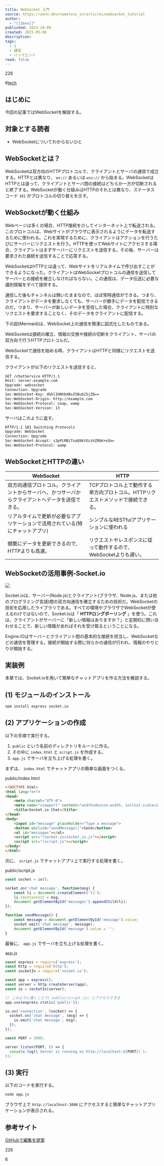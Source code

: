```yaml
---
title: WebSocket 入門
source: https://zenn.dev/nameless_sn/articles/websocket_tutorial
author:
  - "[[Zenn]]"
published: 2023-10-09
created: 2025-05-06
description: 
tags:
  - 1
  - 通信
  - バックエンド
read: false
---
```

226

6[tech](https://zenn.dev/tech-or-idea)

## はじめに

今回の記事ではWebSocketを解説する。

## 対象とする読者

- WebSocketについてわからないひと

## WebSocketとは？

WebSocketは双方向のHTTPプロトコルで、クライアントとサーバの通信で成立する。HTTPとは異なり、 `ws://` あるいは `wss://` から始まる。WebSocketはHTTPとは違って、クライアントとサーバ間の接続はどちらか一方が切断されると終了する。WebSocketが動く仕組みはHTTPのそれとは異なり、ステータスコード `101` がプロトコルの切り替えを示す。

## WebSocketが動く仕組み

Webページは多くの場合、HTTP接続を介してインターネット上で転送される。このプロトコルは、Webサイトがブラウザに表示されるようにデータを転送するために使われる。これを実現するために、クライアントはアクションを行うたびにサーバーにリクエストを行う。HTTPを使ってWebサイトにアクセスする場合、クライアントはまずサーバーにリクエストを送信する。その後、サーバーは要求された接続を送信することで応答する。

WebSocketはHTTPとは違って、Webサイトをリアルタイムで呼び出すことができるようになった。クライアントはWebSocketプロトコルの通信を送信してサーバーとの接続を確立しなければならない。この通信は、データ伝送に必要な識別情報をすべて提供する。

通信した後もチャンネルは開いたままなので、ほぼ常時通信ができる。つまり、クライアントがデータを要求しなくても、サーバーが勝手にデータを配信できるのだ。つまり、サーバーが新しいデータを受信した場合、クライアントに特別なリクエストを要求することなく、そのデータをクライアントに配信する。

下の図(Mermaid)は、WebSocket上の通信を簡潔に図式化したものである。

WebSocketは接続の確立、情報の交換や接続の切断をクライアント、サーバの双方向で行うHTTPプロトコルだ。

WebSocketで通信を始める時、クライアントはHTTPと同様にリクエストを送信する。

クライアントが以下のリクエストを送信すると、

```bash
GET /chatService HTTP/1.1
Host: server.example.com
Upgrade: websocket
Connection: Upgrade
Sec-WebSocket-Key: dGhlIHNhbXBsZSBub25jZQ==
Sec-WebSocket-Origin: http://example.com
Sec-WebSocket-Protocol: soap, wamp
Sec-WebSocket-Version: 13
```

サーバはこのように返す。

```bash
HTTP/1.1 101 Switching Protocols
Upgrade: WebSocket
Connection: Upgrade
Sec-WebSocket-Accept: s3pPLMBiTxaQ9kYGzzhZRbK+xOo=
Sec-WebSocket-Protocol: wamp
```

## WebSocketとHTTPの違い

| **WebSocket** | **HTTP** |
| --- | --- |
| 双方向通信プロトコル。クライアントからサーバへ、かつサーバからクライアントへデータを送信できる。 | TCPプロトコル上で動作する単方向プロトコル。HTTPリクエストメソッドで接続できる。 |
| リアルタイムで更新が必要なアプリケーションで活用されている(特にチャットアプリ) | シンプルなRESTfulアプリケーションに使われる |
| 頻繁にデータを更新できるので、HTTPよりも高速。 | リクエストやレスポンスに従って動作するので、WebSocketよりも遅い。 |

## WebSocketの活用事例‐Socket.io

![](https://storage.googleapis.com/zenn-user-upload/8907aeb9ee94-20231005.png)

Socket.ioは、サーバー(Node.js)とクライアント(ブラウザ、Node.js、または他のプログラミング言語)間の双方向通信を確立するための技術だ。WebSocketの技術を応用したライブラリである。すべての環境やブラウザでWebSocketが使えるわけではないので、Socket.ioは「 **HTTPロングポーリング** 」を使う。これは、クライアントがサーバーに「新しい情報はありますか？」と定期的に問い合わせることで、新しい情報があればそれを受け取るということになる。

Engine.IOはサーバーとクライアント間の基本的な接続を担当し、WebSocketなどの通信を管理する。接続が開始する際に何らかの通信が行われ、情報のやりとりが開始する。

## 実装例

本章では、Socket.ioを用いて簡単なチャットアプリを作る方法を解説する。

## (1) モジュールのインストール

```bash
npm install express socket.io
```

## (2) アプリケーションの作成

以下の手順で実行する。

1. `public` という名前のディレクトリをルートに作る。
2. その中に `index.html` と `script.js` を作成する。
3. `app.js` でサーバを立ち上げる処理を書く。

まずは、 `index.html` でチャットアプリの簡単な画面をつくる。

public/index.html

```html
<!DOCTYPE html>
<html lang="en">
<head>
    <meta charset="UTF-8">
    <meta name="viewport" content="width=device-width, initial-scale=1.0">
    <title>Socket.io Chat</title>
</head>
<body>
    <input id="message" placeholder="Type a message">
    <button onclick="sendMessage()">Send</button>
    <ul id="messages"></ul>
    <script src="/socket.io/socket.io.js"></script>
    <script src="/script.js"></script>
</body>
</html>
```

次に、 `script.js` でチャットアプリ上で実行する処理を書く。

public/script.js

```js
const socket = io();

socket.on('chat message', function(msg) {
    const li = document.createElement('li');
    li.textContent = msg;
    document.getElementById('messages').appendChild(li);
});

function sendMessage() {
    const message = document.getElementById('message').value;
    socket.emit('chat message', message);
    document.getElementById('message').value = '';
}
```

最後に、 `app.js` でサーバを立ち上げる処理を書く。

app.js

```js
const express = require('express');
const http = require('http');
const socketIo = require('socket.io');

const app = express();
const server = http.createServer(app);
const io = socketIo(server);

// このように書くことで\`public/script.js\`にアクセスできる
app.use(express.static('public'));

io.on('connection', (socket) => {
  socket.on('chat message', (msg) => {
    io.emit('chat message', msg);
  });
});

const PORT = 3000;

server.listen(PORT, () => {
  console.log(\`Server is running on http://localhost:${PORT}\`);
});
```

## (3) 実行

以下のコードを実行する。

```bash
node app.js
```

ブラウザ上で `http://localhost:3000` にアクセスすると簡単なチャットアプリケーションが表示される。

## 参考サイト

[GitHubで編集を提案](https://github.com/shota-nukumizu/zenn-book1/blob/main/articles/websocket_tutorial.md)

226

6